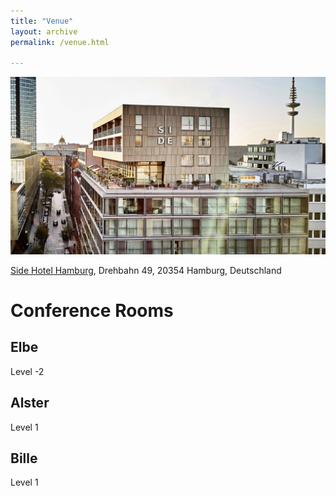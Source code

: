 ```yaml
---
title: "Venue"
layout: archive
permalink: /venue.html

---
```


![Side Hotel](assets/images/side-design-hotel-hamburg-always-by-your-side.jpg)

[Side Hotel Hamburg](https://www.side-hamburg.de/), Drehbahn 49, 20354 Hamburg, Deutschland

# Conference Rooms #

## Elbe ##

Level -2

## Alster ##

Level 1

## Bille ##

Level 1


